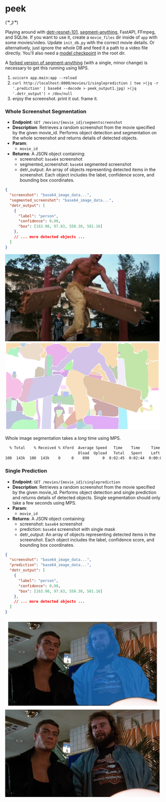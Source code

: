 # peek
( ͡° ͜ʖ ͡°)	

Playing around with [detr-resnet-101](https://huggingface.co/facebook/detr-resnet-101), [segment-anything](https://github.com/facebookresearch/segment-anything), FastAPI, FFmpeg, and SQLite. If you want to use it, create a `movie_files` dir inside of `app` with some movies/video. Update `init_db.py` with the correct movie details. Or alternatively, just ignore the whole DB and feed it a path to a video file directly. You'll also need a [model checkpoint](https://github.com/facebookresearch/segment-anything#model-checkpoints) in the root dir.

A [forked version of segment-anything](https://github.com/0v00/segment-anything) (with a single, minor change) is necessary to get this running using MPS.

1. `uvicorn app.main:app --reload`
2. `curl http://localhost:8000/movies/1/singleprediction | tee >(jq -r '.prediction' | base64 --decode > peek_output1.jpg) >(jq '.detr_output') > /dev/null`
3. enjoy the screenshot. print it out. frame it.

### Whole Screenshot Segmentation

- **Endpoint**: `GET /movies/{movie_id}/segmentscreenshot`
- **Description**: Retrieves a random screenshot from the movie specified by the given movie_id. Performs object detection and segmentation on the whole screenshot and returns details of detected objects.
- **Param**: 
    - `movie_id`
- **Returns**: A JSON object containing:
    - screenshot: `base64` screenshot
    - segmented_screenshot: `base64` segmented screenshot
    - detr_output: An array of objects representing detected items in the screenshot. Each object includes the label, confidence score, and bounding box coordinates.

```json
{
  "screenshot": "base64_image_data...",
  "segmented_screenshot": "base64_image_data...",
  "detr_output": [
    {
      "label": "person",
      "confidence": 0.98,
      "box": [163.98, 97.83, 550.38, 581.16]
    },
    // ... more detected objects ...
  ]
}
```

<img src="peek.jpg" alt="screenshot demo" width="500"/>
<img src="peek_segmented.png" alt="segmented screenshot demo" width="500"/>

Whole image segmentation takes a _*long*_ time using MPS.
```bash
  % Total    % Received % Xferd  Average Speed   Time    Time     Time  Current
                                 Dload  Upload   Total   Spent    Left  Speed
100  143k  100  143k    0     0    890      0  0:02:45  0:02:44  0:00:01 35812
```

### Single Prediction

- **Endpoint**: `GET /movies/{movie_id}/singleprediction`
- **Description**: Retrieves a random screenshot from the movie specified by the given movie_id. Performs object detection and single prediction and returns details of detected objects. Single segmentation should only take a few seconds using MPS.
- **Param**: 
    - `movie_id`
- **Returns**: A JSON object containing:
    - screenshot: `base64` screenshot
    - prediction: `base64` screenshot with single mask
    - detr_output: An array of objects representing detected items in the screenshot. Each object includes the label, confidence score, and bounding box coordinates.

```json
{
  "screenshot": "base64_image_data...",
  "prediction": "base64_image_data...",
  "detr_output": [
    {
      "label": "person",
      "confidence": 0.98,
      "box": [163.98, 97.83, 550.38, 581.16]
    },
    // ... more detected objects ...
  ]
}
```

<img src="singleprediction.jpg" alt="single prediction mask" width="500"/>
<img src="screenshot.jpg" alt="original screenshot" width="500"/>